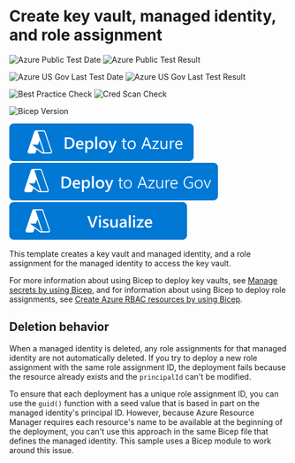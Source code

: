 # Create key vault, managed identity, and role assignment

![Azure Public Test Date](https://azurequickstartsservice.blob.core.windows.net/badges/quickstarts/microsoft.keyvault/key-vault-managed-identity-role-assignment/PublicLastTestDate.svg)
![Azure Public Test Result](https://azurequickstartsservice.blob.core.windows.net/badges/quickstarts/microsoft.keyvault/key-vault-managed-identity-role-assignment/PublicDeployment.svg)

![Azure US Gov Last Test Date](https://azurequickstartsservice.blob.core.windows.net/badges/quickstarts/microsoft.keyvault/key-vault-managed-identity-role-assignment/FairfaxLastTestDate.svg)
![Azure US Gov Last Test Result](https://azurequickstartsservice.blob.core.windows.net/badges/quickstarts/microsoft.keyvault/key-vault-managed-identity-role-assignment/FairfaxDeployment.svg)

![Best Practice Check](https://azurequickstartsservice.blob.core.windows.net/badges/quickstarts/microsoft.keyvault/key-vault-managed-identity-role-assignment/BestPracticeResult.svg)
![Cred Scan Check](https://azurequickstartsservice.blob.core.windows.net/badges/quickstarts/microsoft.keyvault/key-vault-managed-identity-role-assignment/CredScanResult.svg)

![Bicep Version](https://azurequickstartsservice.blob.core.windows.net/badges/quickstarts/microsoft.keyvault/key-vault-managed-identity-role-assignment/BicepVersion.svg)

[![Deploy To Azure](https://raw.githubusercontent.com/Azure/azure-quickstart-templates/master/1-CONTRIBUTION-GUIDE/images/deploytoazure.svg?sanitize=true)](https://portal.azure.com/#create/Microsoft.Template/uri/https%3A%2F%2Fraw.githubusercontent.com%2FAzure%2Fazure-quickstart-templates%2Fmaster%2Fquickstarts%2Fmicrosoft.keyvault%2Fkey-vault-managed-identity-role-assignment%2Fazuredeploy.json)
[![Deploy To Azure US Gov](https://raw.githubusercontent.com/Azure/azure-quickstart-templates/master/1-CONTRIBUTION-GUIDE/images/deploytoazuregov.svg?sanitize=true)](https://portal.azure.us/#create/Microsoft.Template/uri/https%3A%2F%2Fraw.githubusercontent.com%2FAzure%2Fazure-quickstart-templates%2Fmaster%2Fquickstarts%2Fmicrosoft.keyvault%2Fkey-vault-managed-identity-role-assignment%2Fazuredeploy.json)
[![Visualize](https://raw.githubusercontent.com/Azure/azure-quickstart-templates/master/1-CONTRIBUTION-GUIDE/images/visualizebutton.svg?sanitize=true)](http://armviz.io/#/?load=https%3A%2F%2Fraw.githubusercontent.com%2FAzure%2Fazure-quickstart-templates%2Fmaster%2Fquickstarts%2Fmicrosoft.keyvault%2Fkey-vault-managed-identity-role-assignment%2Fazuredeploy.json)

This template creates a key vault and managed identity, and a role assignment for the managed identity to access the key vault.

For more information about using Bicep to deploy key vaults, see [Manage secrets by using Bicep](https://docs.microsoft.com/azure/azure-resource-manager/bicep/scenarios-secrets#use-key-vault), and for information about using Bicep to deploy role assignments, see [Create Azure RBAC resources by using Bicep](https://docs.microsoft.com/azure/azure-resource-manager/bicep/scenarios-rbac).

## Deletion behavior

When a managed identity is deleted, any role assignments for that managed identity are not automatically deleted. If you try to deploy a new role assignment with the same role assignment ID, the deployment fails because the resource already exists and the `principalId` can't be modified.

To ensure that each deployment has a unique role assignment ID, you can use the `guid()` function with a seed value that is based in part on the managed identity's principal ID. However, because Azure Resource Manager requires each resource's name to be available at the beginning of the deployment, you can't use this approach in the same Bicep file that defines the managed identity. This sample uses a Bicep module to work around this issue.
